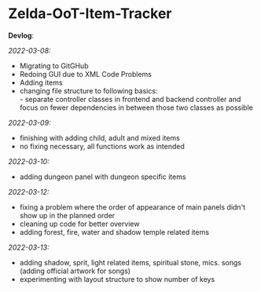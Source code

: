 # Zelda-OoT-Item-Tracker


<b>Devlog</b>:

<i>2022-03-08:</i><br>
- Migrating to GitGHub <br>
- Redoing GUI due to XML Code Problems <br>
- Adding items
- changing file structure to following basics: <br>
            - separate controller classes in frontend and backend controller and focus on fewer dependencies in between those two classes as possible

<i>2022-03-09:</i> <br>
- finishing with adding child, adult and mixed items
- no fixing necessary, all functions work as intended  

<i>2022-03-10:</i> <br>
- adding dungeon panel with dungeon specific items

<i>2022-03-12:</i> <br>
- fixing a problem where the order of appearance of main panels didn't show up in the planned order
- cleaning up code for better overview
- adding forest, fire, water and shadow temple related items

<i>2022-03-13:</i>
- adding shadow, sprit, light related items, spiritual stone, mics. songs (adding official artwork for songs)
- experimenting with layout structure to show number of keys
